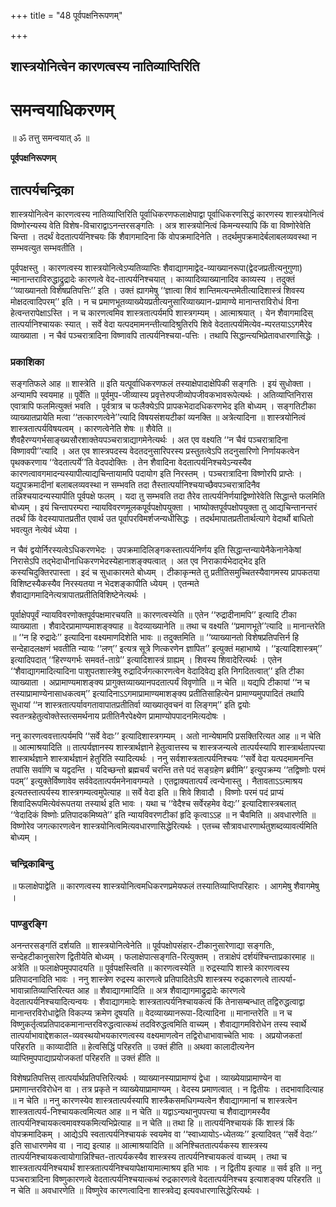 +++
title = "48 पूर्वपक्षनिरूपणम्"

+++


## शास्त्रयोनित्वेन कारणत्वस्य नातिव्याप्तिरिति

# **समन्वयाधिकरणम्**

॥ ॐ तत्तु समन्वयात् ॐ ॥

**पूर्वपक्षनिरूपणम्**

## **तात्पर्यचन्द्रिका**

शास्त्रयोनित्वेन कारणत्वस्य नातिव्याप्तिरिति पूर्वाधिकरणफलाक्षेपाद्वा पूर्वाधिकरणसिद्धं कारणस्य शास्त्रयोनित्वं विष्णोरन्यस्य वेति विशेष-विचाराद्वाऽनन्तरसङ्गतिः । अत्र शास्त्रयोनित्वं किमन्यस्यापि किं वा विष्णोरेवेति चिन्ता । तदर्थं वेदतात्पर्यनिश्चयः किं शैवागमादिना किं वोपक्रमादिनेति । तदर्थमुपक्रमादेर्बलाबलव्यवस्था न सम्भवत्युत सम्भवतीति ।

पूर्वपक्षस्तु । कारणत्वस्य शास्त्रयोनित्वेऽप्यतिव्याप्तिः शैवाद्यागमाद्वेद-व्याख्यानरूपा(द्वेदजप्रतीत्यनुगुणा) न्मानान्तराविरुद्धाद्रुद्रादेः कारणत्वे वेद-तात्पर्यनिश्चयात् । काव्यादिव्याख्यानादिव काव्यस्य । तदुक्तं ‘‘व्याख्यानतो विशेषप्रतिपत्तिः’’ इति । उक्तं ह्यागमेषु ‘‘ज्ञात्वा शिवं शान्तिमत्यन्तमेतीत्यादिशास्त्रं शिवस्य मोक्षदत्वादिपरम्’’ इति । न च प्रमाणभूतव्याख्येयप्रतीत्यनुसारिव्याख्यान-प्रामाण्ये मानान्तराविरोधं विना हेत्वन्तरापेक्षाऽस्ति । न च कारणत्वमिव शास्त्रतात्पर्यमपि शास्त्रगम्यम् । आत्माश्रयात् । येन शैवागमादिस् तात्पर्यानिश्चायकः स्यात् । सर्वे वेदा यत्पदमामनन्तीत्यादिश्रुतिरपि शिवे वेदतात्पर्यमित्येव-म्परतयाऽऽगमैरेव व्याख्याता । न चैवं पञ्चरात्रादिना विष्णावपि तात्पर्यनिश्चया-पत्तिः । तथापि सिद्धान्त्यभिप्रेतावधारणासिद्धेः ।

### **प्रकाशिका**

सङ्गतिफले आह ॥ शास्त्रेति ॥ इति यत्पूर्वाधिकरणफलं तस्याक्षेपादाक्षेपिकी सङ्गतिः । इयं सुधोक्ता । अन्यामपि स्वयमाह ॥ पूर्वेति ॥ पूर्वमुप-जीव्यास्य प्रवृत्तेरुपजीव्योपजीवकभावरूपेत्यर्थः । अतिव्याप्तिनिरास एवात्रापि फलमित्युक्तं भवति । पूर्वत्रात्र च फलैक्येऽपि प्रापकभेदादधिकरणभेद इति बोध्यम् । सङ्गतिटीका व्याख्यातप्रायेति मत्वा ‘‘तत्कारणत्वेने’’त्यादि विषयसंशयटीकां व्यनक्ति ॥ अत्रेत्यादिना ॥ शास्त्रयोनित्वं शास्त्रतात्पर्यविषयत्वम् । कारणत्वेनेति शेषः ॥ शैवेति ॥ शैवहैरण्यगर्भसाङ्ख्यसौरशाक्तेयपञ्चरात्राद्यागमेनेत्यर्थः । अत एव वक्ष्यति ‘‘न चैवं पञ्चरात्रादिना विष्णावपी’’त्यादि । अत एव शास्त्रपदस्य वेदतदनुसारिपरस्य प्रस्तुतत्वेऽपि तदनुसारिणो निर्णायकत्वेन पृथक्करणाय ‘‘वेदतात्पर्ये’’ति वेदपदोक्तिः । तेन शैवादिना वेदतात्पर्यनिश्चयेऽन्यस्यैव कारणत्वावगमादन्यस्यापीत्याद्यचिन्तायामपि पदायोग इति निरस्तम् । पञ्चरात्रादिना विष्णोरपि प्राप्तेः । यद्युपक्रमादीनां बलाबलव्यवस्था न सम्भवति तदा तैस्तात्पर्यानिश्चयाच्छैवपञ्चरात्रादिनैव तन्निश्चयादन्यस्यापीति पूर्वपक्षे फलम् । यदा तु सम्भवति तदा तैरेव तात्पर्यनिर्णयाद्विष्णोरेवेति सिद्धान्ते फलमिति बोध्यम् । इयं चिन्तापरम्परा न्यायविवरणमूलकपूर्वपक्षोपयुक्ता । भाष्योक्तपूर्वपक्षोपयुक्ता तु आद्यचिन्तानन्तरं तदर्थं किं वेदस्यापातप्रतीत एवार्थ उत पूर्वापरविमर्शजन्यधीसिद्धः । तदर्थमापातप्रतीतार्थत्यागे वेदार्थो बाधितो भवत्युत नेत्येवं ध्येया ।

न चैवं द्वयोर्निरस्यत्वेऽधिकरणभेदः । उपक्रमादिलिङ्गकस्तात्पर्यनिर्णय इति सिद्धान्तन्यायेनैकेनानेकेषां निरासेऽपि तद्भेदाधीनाधिकरणभेदस्येहानाशङ्क्यत्वात् । अत एव निराकार्यभेदाद्भेद इति कस्यचिदुक्तिरपास्ता । इदं च सुधाकारमते बोध्यम् । टीकाकृन्मते तु प्रतीतिसमुच्चितस्यैवागमस्य प्रापकतया विशिष्टस्यैकस्यैव निरस्यतया न भेदशङ्कापीति ध्येयम् । एतन्मते शैवाद्यागमादिनेत्यत्रापातप्रतीतिविशिष्टेनेत्यर्थः ।

पूर्वाक्षेपपूर्वं न्यायविवरणोक्तपूर्वपक्षमारचयति ॥ कारणत्वस्येति ॥ एतेन ‘‘रुद्रादीनामपि’’ इत्यादि टीका व्याख्याता । शैवादेरप्रामाण्यमाशङ्क्याह ॥ वेदव्याख्यानेति ॥ तथा च वक्ष्यति ‘‘प्रमाणभूते’’त्यादि ॥ मानान्तरेति ॥ ‘‘न हि रुद्रादेः’’ इत्यादिना वक्ष्यमाणदिशेति भावः ॥ तदुक्तमिति ॥ ‘‘व्याख्यानतो विशेषप्रतिपत्तिर्न हि सन्देहादलक्षणं भवतीति न्यायः ‘‘लण्’’ इत्यत्र सूत्रे णित्करणेन ज्ञापित’’ इत्युक्तं महाभाष्ये । ‘‘इत्यादिशास्त्रम्’’ इत्यादिपदात् ‘‘हिरण्यगर्भः समवर्त-ताग्रे’’ इत्यादिशास्त्रं ग्राह्यम् । शिवस्य शिवादेरित्यर्थः । एतेन ‘‘शैवाद्यागमादित्यादिना पाशुपतशास्त्रेषु रुद्रादिर्जगत्कारणत्वेन वेदादिवेद्य इति निगदितत्वात्’’ इति टीका व्याख्याता । अप्रामाण्यमाशङ्क्य प्रागुक्तव्याख्यानपदतात्पर्यं विवृणोति ॥ न चेति ॥ यद्यपि टीकायां ‘‘न च तस्याप्रामाण्येनासाधकत्वम्’’ इत्यादिनाऽऽगमाप्रामाण्यमाशङ्क्य प्रतीतिसाहित्येन प्रामाण्यमुपपादितं तथापि सुधायां ‘‘न शास्त्रतात्पर्यावगतावापातप्रतीतिर्वा व्याख्यातृवचनं वा लिङ्गम्’’ इति द्वयोः स्वतन्त्रहेतुत्वोक्तेस्तत्समर्थनाय प्रतीतिनैरपेक्ष्येण प्रामाण्योपपादनमित्यदोषः ।

ननु कारणत्ववत्तात्पर्यमपि ‘‘सर्वे वेदाः’’ इत्यादिशास्त्रगम्यम् । अतो नान्येषामपि प्रसक्तिरित्यत आह ॥ न चेति ॥ आत्माश्रयादिति ॥ तात्पर्यज्ञानस्य शास्त्रार्थज्ञाने हेतुत्वात्तस्य च शास्त्रजन्यत्वे तात्पर्यस्यापि शास्त्रार्थतापत्त्या शास्त्रार्थज्ञाने शास्त्रार्थज्ञानं हेतुरिति स्यादित्यर्थः । ननु सर्वशास्त्रतात्पर्यनिश्चयः ‘‘सर्वे वेदा यत्पदमामनन्ति तपांसि सर्वाणि च यद्वदन्ति । यदिच्छन्तो ब्रह्मचर्यं चरन्ति तत्ते पदं सङ्ग्रहेण ब्रवीमि’’ इत्युपक्रम्य ‘‘तद्विष्णोः परमं पदम्’’ इत्युक्तेर्विष्णावेव सर्ववेदतात्पर्यमनेनावगम्यते । एतद्वाक्यतात्पर्यं त्वन्येनास्तु । नैतावताऽऽत्माश्रय इत्यतस्तात्पर्यस्य शास्त्रगम्यत्वमुपेत्याह ॥ सर्वे वेदा इति ॥ शिवे शिवादौ । विष्णोः परमं पदं प्राप्यं शिवादिरूपमित्येवंरूपतया तस्यार्थ इति भावः । यथा च ‘‘वेदैश्च सर्वेरहमेव वेद्यः’’ इत्यादिशास्त्रबलात् ‘‘वेदादिकं विष्णोः प्रतिपादकमिष्यते’’ इति न्यायविवरणटीकां हृदि कृत्वाऽऽह ॥ न चैवमिति ॥ अवधारणेति ॥ विष्णोरेव जगत्कारणत्वेन शास्त्रयोनित्वमित्यवधारणासिद्धेरित्यर्थः । एतच्च सौत्रावधारणार्थतुशब्दव्यावर्त्यमिति बोध्यम् ।

### **चन्द्रिकाबिन्दु**

॥ फलाक्षेपाद्वेति ॥ कारणत्वस्य शास्त्रयोनित्वमधिकरणप्रमेयफलं तस्यातिव्याप्तिपरिहारः । आगमेषु शैवागमेषु ।

### **पाण्डुरङ्गि**

अनन्तरसङ्गतिं दर्शयति ॥ शास्त्रयोनित्वेनेति ॥ पूर्वपक्षोपसंहार-टीकानुसारेणाद्या सङ्गतिः, सन्देहटीकानुसारेण द्वितीयेति बोध्यम् । फलाक्षेपात्सङ्गति-रित्युक्तम् । तत्राक्षेपं दर्शयंश्चिन्ताप्रकारमाह ॥ अत्रेति ॥ फलाक्षेपमुपपादयति ॥ पूर्वपक्षस्त्विति ॥ कारणत्वस्येति ॥ रुद्रस्यापि शास्त्रे कारणत्वस्य प्रतिपादनादिति भावः । ननु शास्त्रेण रुद्रस्य कारणत्वे प्रतिपादितेऽपि शास्त्रस्य रुद्रकारणत्वे तात्पर्या-भावान्नातिव्याप्तिरित्यत आह ॥ शैवाद्यागमादिति ॥ अत्र शैवाद्यागमाद्रुद्रादेः कारणत्वे वेदतात्पर्यनिश्चयादित्यन्वयः । शैवाद्यागमादेः शास्त्रतात्पर्यनिश्चायकत्वं किं तेनासम्बन्धात् तद्विरुद्धत्वाद्वा मानान्तरविरोधाद्वेति विकल्प्य क्रमेण दूषयति ॥ वेदव्याख्यानरूपा-दित्यादिना ॥ मानान्तरेति ॥ न च विष्णुकर्तृत्वप्रतिपादकमानान्तरविरुद्धत्वात्कथं तदविरुद्धत्वमिति वाच्यम् । शैवाद्यागमविरोधेन तस्य स्वार्थे तात्पर्याभावाद्देशकाल-व्यवस्थयोभयकारणत्वस्य वक्ष्यमाणत्वेन तद्विरोधाभावाच्चेति भावः । अप्रयोजकतां परिहरति ॥ काव्यादीति ॥ हेत्वसिद्धिं परिहरति ॥ उक्तं हीति ॥ अथवा कालादीत्यनेन व्याप्तिमुपपाद्याप्रयोजकतां परिहरति ॥ उक्तं हीति ॥

विशेषप्रतिपत्तिस् तात्पर्यार्थप्रतिपत्तिरित्यर्थः । व्याख्यानस्याप्रामाण्यं द्वेधा । व्याख्येयाप्रामाण्येन वा प्रमाणान्तरविरोधेन वा । तत्र प्रकृते न व्याख्येयाप्रामाण्यम् । वेदस्य प्रमाणत्वात् । न द्वितीयः । तदभावादित्याह ॥ न चेति ॥ ननु कारणस्येव शास्त्रतात्पर्यस्यापि शास्त्रैकसमधिगम्यत्वेन शैवाद्यागमानां च शास्त्रत्वेन शास्त्रतात्पर्य-निश्चायकत्वमित्यत आह ॥ न चेति ॥ यद्वाऽन्यथानुपपत्त्या च शैवाद्यागमस्यैव तात्पर्यनिश्चायकत्वमावश्यकमित्यभिप्रेत्याह ॥ न चेति ॥ तथा हि ॥ तात्पर्यनिश्चायकं किं शास्त्रं किं वोपक्रमादिकम् । आद्येऽपि स्वतात्पर्यनिश्चायकं स्वयमेव वा ‘‘स्वाध्यायोऽ-ध्येतव्यः’’ इत्यादिवत् ‘‘सर्वे वेदाः’’ इति साधारणमेव वा । नाद्य इत्याह ॥ आत्माश्रयादिति ॥ अनिश्चिततात्पर्यकस्य शास्त्रस्य तात्पर्यनिश्चायकत्वायोगान्निश्चित-तात्पर्यकस्यैव शास्त्रस्य तात्पर्यनिश्चायकत्वं वाच्यम् । तथा च शास्त्रतात्पर्यनिश्चयार्थं शास्त्रतात्पर्यनिश्चयापेक्षायामात्माश्रय इति भावः । न द्वितीय इत्याह ॥ सर्व इति ॥ ननु पञ्चरात्रादिना विष्णुकारणत्वे वेदतात्पर्यनिश्चयात्कथं रुद्रकारणत्वे वेदतात्पर्यनिश्चय इत्याशङ्क्य परिहरति ॥ न चेति ॥ अवधारणेति ॥ विष्णुरेव कारणत्वादिना शास्त्रवेद्य इत्यवधारणासिद्धेरित्यर्थः ।

